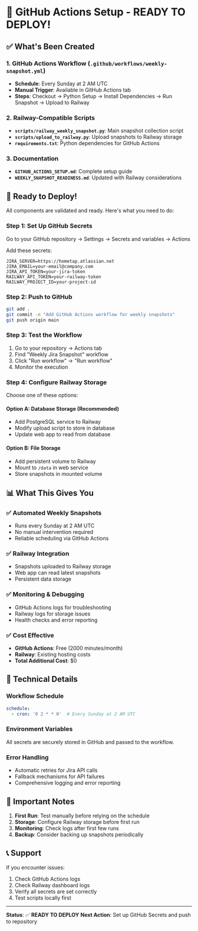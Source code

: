 # 🚀 GitHub Actions Setup - READY TO DEPLOY!

## ✅ What's Been Created

### 1. **GitHub Actions Workflow** (`.github/workflows/weekly-snapshot.yml`)
- **Schedule**: Every Sunday at 2 AM UTC
- **Manual Trigger**: Available in GitHub Actions tab
- **Steps**: Checkout → Python Setup → Install Dependencies → Run Snapshot → Upload to Railway

### 2. **Railway-Compatible Scripts**
- **`scripts/railway_weekly_snapshot.py`**: Main snapshot collection script
- **`scripts/upload_to_railway.py`**: Upload snapshots to Railway storage
- **`requirements.txt`**: Python dependencies for GitHub Actions

### 3. **Documentation**
- **`GITHUB_ACTIONS_SETUP.md`**: Complete setup guide
- **`WEEKLY_SNAPSHOT_READINESS.md`**: Updated with Railway considerations

## 🎯 Ready to Deploy!

All components are validated and ready. Here's what you need to do:

### Step 1: Set Up GitHub Secrets
Go to your GitHub repository → Settings → Secrets and variables → Actions

Add these secrets:
```
JIRA_SERVER=https://hometap.atlassian.net
JIRA_EMAIL=your-email@company.com
JIRA_API_TOKEN=your-jira-token
RAILWAY_API_TOKEN=your-railway-token
RAILWAY_PROJECT_ID=your-project-id
```

### Step 2: Push to GitHub
```bash
git add .
git commit -m "Add GitHub Actions workflow for weekly snapshots"
git push origin main
```

### Step 3: Test the Workflow
1. Go to your repository → Actions tab
2. Find "Weekly Jira Snapshot" workflow
3. Click "Run workflow" → "Run workflow"
4. Monitor the execution

### Step 4: Configure Railway Storage
Choose one of these options:

#### Option A: Database Storage (Recommended)
- Add PostgreSQL service to Railway
- Modify upload script to store in database
- Update web app to read from database

#### Option B: File Storage
- Add persistent volume to Railway
- Mount to `/data` in web service
- Store snapshots in mounted volume

## 📊 What This Gives You

### ✅ **Automated Weekly Snapshots**
- Runs every Sunday at 2 AM UTC
- No manual intervention required
- Reliable scheduling via GitHub Actions

### ✅ **Railway Integration**
- Snapshots uploaded to Railway storage
- Web app can read latest snapshots
- Persistent data storage

### ✅ **Monitoring & Debugging**
- GitHub Actions logs for troubleshooting
- Railway logs for storage issues
- Health checks and error reporting

### ✅ **Cost Effective**
- **GitHub Actions**: Free (2000 minutes/month)
- **Railway**: Existing hosting costs
- **Total Additional Cost**: $0

## 🔧 Technical Details

### Workflow Schedule
```yaml
schedule:
  - cron: '0 2 * * 0'  # Every Sunday at 2 AM UTC
```

### Environment Variables
All secrets are securely stored in GitHub and passed to the workflow.

### Error Handling
- Automatic retries for Jira API calls
- Fallback mechanisms for API failures
- Comprehensive logging and error reporting

## 🚨 Important Notes

1. **First Run**: Test manually before relying on the schedule
2. **Storage**: Configure Railway storage before first run
3. **Monitoring**: Check logs after first few runs
4. **Backup**: Consider backing up snapshots periodically

## 📞 Support

If you encounter issues:
1. Check GitHub Actions logs
2. Check Railway dashboard logs
3. Verify all secrets are set correctly
4. Test scripts locally first

---

**Status**: ✅ **READY TO DEPLOY**
**Next Action**: Set up GitHub Secrets and push to repository
